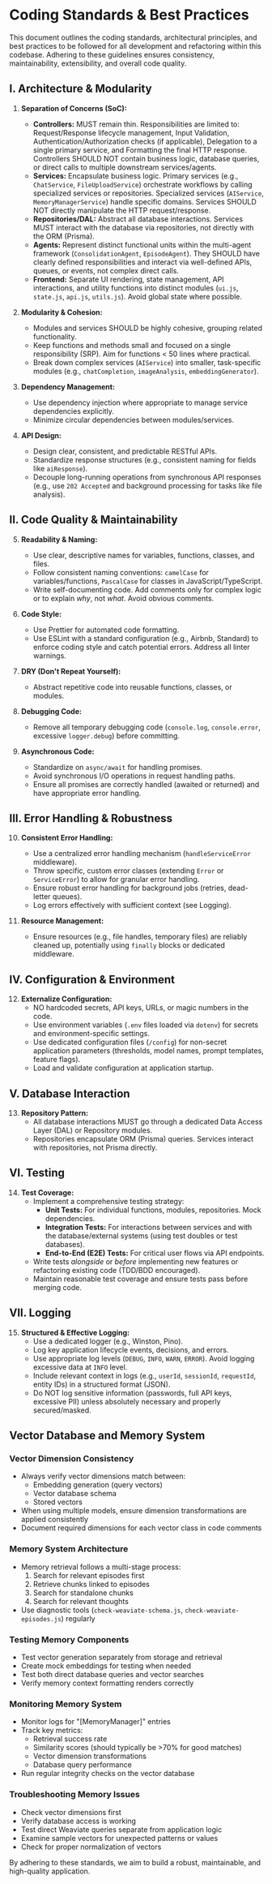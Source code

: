 # Coding Standards & Best Practices

This document outlines the coding standards, architectural principles, and best practices to be followed for all development and refactoring within this codebase. Adhering to these guidelines ensures consistency, maintainability, extensibility, and overall code quality.

## I. Architecture & Modularity

1.  **Separation of Concerns (SoC):**
    *   **Controllers:** MUST remain thin. Responsibilities are limited to: Request/Response lifecycle management, Input Validation, Authentication/Authorization checks (if applicable), Delegation to a single primary service, and Formatting the final HTTP response. Controllers SHOULD NOT contain business logic, database queries, or direct calls to multiple downstream services/agents.
    *   **Services:** Encapsulate business logic. Primary services (e.g., `ChatService`, `FileUploadService`) orchestrate workflows by calling specialized services or repositories. Specialized services (`AIService`, `MemoryManagerService`) handle specific domains. Services SHOULD NOT directly manipulate the HTTP request/response.
    *   **Repositories/DAL:** Abstract all database interactions. Services MUST interact with the database via repositories, not directly with the ORM (Prisma).
    *   **Agents:** Represent distinct functional units within the multi-agent framework (`ConsolidationAgent`, `EpisodeAgent`). They SHOULD have clearly defined responsibilities and interact via well-defined APIs, queues, or events, not complex direct calls.
    *   **Frontend:** Separate UI rendering, state management, API interactions, and utility functions into distinct modules (`ui.js`, `state.js`, `api.js`, `utils.js`). Avoid global state where possible.

2.  **Modularity & Cohesion:**
    *   Modules and services SHOULD be highly cohesive, grouping related functionality.
    *   Keep functions and methods small and focused on a single responsibility (SRP). Aim for functions < 50 lines where practical.
    *   Break down complex services (`AIService`) into smaller, task-specific modules (e.g., `chatCompletion`, `imageAnalysis`, `embeddingGenerator`).

3.  **Dependency Management:**
    *   Use dependency injection where appropriate to manage service dependencies explicitly.
    *   Minimize circular dependencies between modules/services.

4.  **API Design:**
    *   Design clear, consistent, and predictable RESTful APIs.
    *   Standardize response structures (e.g., consistent naming for fields like `aiResponse`).
    *   Decouple long-running operations from synchronous API responses (e.g., use `202 Accepted` and background processing for tasks like file analysis).

## II. Code Quality & Maintainability

5.  **Readability & Naming:**
    *   Use clear, descriptive names for variables, functions, classes, and files.
    *   Follow consistent naming conventions: `camelCase` for variables/functions, `PascalCase` for classes in JavaScript/TypeScript.
    *   Write self-documenting code. Add comments only for complex logic or to explain *why*, not *what*. Avoid obvious comments.

6.  **Code Style:**
    *   Use Prettier for automated code formatting.
    *   Use ESLint with a standard configuration (e.g., Airbnb, Standard) to enforce coding style and catch potential errors. Address all linter warnings.

7.  **DRY (Don't Repeat Yourself):**
    *   Abstract repetitive code into reusable functions, classes, or modules.

8.  **Debugging Code:**
    *   Remove all temporary debugging code (`console.log`, `console.error`, excessive `logger.debug`) before committing.

9.  **Asynchronous Code:**
    *   Standardize on `async/await` for handling promises.
    *   Avoid synchronous I/O operations in request handling paths.
    *   Ensure all promises are correctly handled (awaited or returned) and have appropriate error handling.

## III. Error Handling & Robustness

10. **Consistent Error Handling:**
    *   Use a centralized error handling mechanism (`handleServiceError` middleware).
    *   Throw specific, custom error classes (extending `Error` or `ServiceError`) to allow for granular error handling.
    *   Ensure robust error handling for background jobs (retries, dead-letter queues).
    *   Log errors effectively with sufficient context (see Logging).

11. **Resource Management:**
    *   Ensure resources (e.g., file handles, temporary files) are reliably cleaned up, potentially using `finally` blocks or dedicated middleware.

## IV. Configuration & Environment

12. **Externalize Configuration:**
    *   NO hardcoded secrets, API keys, URLs, or magic numbers in the code.
    *   Use environment variables (`.env` files loaded via `dotenv`) for secrets and environment-specific settings.
    *   Use dedicated configuration files (`/config`) for non-secret application parameters (thresholds, model names, prompt templates, feature flags).
    *   Load and validate configuration at application startup.

## V. Database Interaction

13. **Repository Pattern:**
    *   All database interactions MUST go through a dedicated Data Access Layer (DAL) or Repository modules.
    *   Repositories encapsulate ORM (Prisma) queries. Services interact with repositories, not Prisma directly.

## VI. Testing

14. **Test Coverage:**
    *   Implement a comprehensive testing strategy:
        *   **Unit Tests:** For individual functions, modules, repositories. Mock dependencies.
        *   **Integration Tests:** For interactions between services and with the database/external systems (using test doubles or test databases).
        *   **End-to-End (E2E) Tests:** For critical user flows via API endpoints.
    *   Write tests *alongside* or *before* implementing new features or refactoring existing code (TDD/BDD encouraged).
    *   Maintain reasonable test coverage and ensure tests pass before merging code.

## VII. Logging

15. **Structured & Effective Logging:**
    *   Use a dedicated logger (e.g., Winston, Pino).
    *   Log key application lifecycle events, decisions, and errors.
    *   Use appropriate log levels (`DEBUG`, `INFO`, `WARN`, `ERROR`). Avoid logging excessive data at `INFO` level.
    *   Include relevant context in logs (e.g., `userId`, `sessionId`, `requestId`, entity IDs) in a structured format (JSON).
    *   Do NOT log sensitive information (passwords, full API keys, excessive PII) unless absolutely necessary and properly secured/masked.

## Vector Database and Memory System

### Vector Dimension Consistency

- Always verify vector dimensions match between:
  - Embedding generation (query vectors)
  - Vector database schema
  - Stored vectors
- When using multiple models, ensure dimension transformations are applied consistently
- Document required dimensions for each vector class in code comments

### Memory System Architecture

- Memory retrieval follows a multi-stage process:
  1. Search for relevant episodes first
  2. Retrieve chunks linked to episodes
  3. Search for standalone chunks
  4. Search for relevant thoughts
- Use diagnostic tools (`check-weaviate-schema.js`, `check-weaviate-episodes.js`) regularly

### Testing Memory Components

- Test vector generation separately from storage and retrieval
- Create mock embeddings for testing when needed
- Test both direct database queries and vector searches
- Verify memory context formatting renders correctly

### Monitoring Memory System

- Monitor logs for "[MemoryManager]" entries
- Track key metrics:
  - Retrieval success rate
  - Similarity scores (should typically be >70% for good matches)
  - Vector dimension transformations
  - Database query performance
- Run regular integrity checks on the vector database

### Troubleshooting Memory Issues

- Check vector dimensions first
- Verify database access is working
- Test direct Weaviate queries separate from application logic
- Examine sample vectors for unexpected patterns or values
- Check for proper normalization of vectors

By adhering to these standards, we aim to build a robust, maintainable, and high-quality application. 